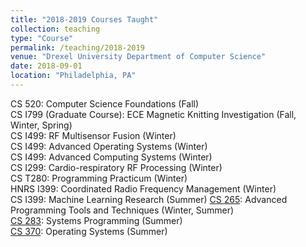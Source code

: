 ```yaml
---
title: "2018-2019 Courses Taught"
collection: teaching
type: "Course"
permalink: /teaching/2018-2019
venue: "Drexel University Department of Computer Science"
date: 2018-09-01
location: "Philadelphia, PA"
---
```


CS 520: Computer Science Foundations (Fall)  
CS I799 (Graduate Course): ECE Magnetic Knitting Investigation (Fall, Winter, Spring)  
CS I499: RF Multisensor Fusion (Winter)  
CS I499: Advanced Operating Systems (Winter)  
CS I499: Advanced Computing Systems (Winter)  
CS I299: Cardio-respiratory RF Processing (Winter)  
CS T280: Programming Practicum (Winter)  
HNRS I399: Coordinated Radio Frequency Management (Winter)  
CS I399: Machine Learning Research (Summer)
[CS 265](/CS265): Advanced Programming Tools and Techniques (Winter, Summer)  
[CS 283](/CS283): Systems Programming (Summer)  
[CS 370](/CS370): Operating Systems (Summer)  
